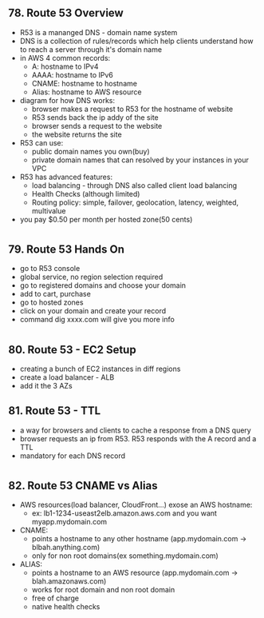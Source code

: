 ## 78. Route 53 Overview

- R53 is a mananged DNS - domain name system
- DNS is a collection of rules/records which help clients understand how to reach a server through it's domain name
- in AWS 4 common records:
  - A: hostname to IPv4
  - AAAA: hostname to IPv6
  - CNAME: hostname to hostname
  - Alias: hostname to AWS resource
- diagram for how DNS works:
  - browser makes a request to R53 for the hostname of website
  - R53 sends back the ip addy of the site
  - browser sends a request to the website
  - the website returns the site
- R53 can use:
  - public domain names you own(buy)
  - private domain names that can resolved by your instances in your VPC
- R53 has advanced features:
  - load balancing - through DNS also called client load balancing
  - Health Checks (although limited)
  - Routing policy: simple, failover, geolocation, latency, weighted, multivalue
- you pay $0.50 per month per hosted zone(50 cents)

#

## 79. Route 53 Hands On

- go to R53 console
- global service, no region selection required
- go to registered domains and choose your domain
- add to cart, purchase
- go to hosted zones
- click on your domain and create your record
- command dig xxxx.com will give you more info

#

## 80. Route 53 - EC2 Setup

- creating a bunch of EC2 instances in diff regions
- create a load balancer - ALB
- add it the 3 AZs

## 81. Route 53 - TTL

- a way for browsers and clients to cache a response from a DNS query
- browser requests an ip from R53. R53 responds with the A record and a TTL
- mandatory for each DNS record

#

## 82. Route 53 CNAME vs Alias

- AWS resources(load balancer, CloudFront...) exose an AWS hostname:
  - ex: lb1-1234-useast2elb.amazon.aws.com and you want myapp.mydomain.com
- CNAME:
  - points a hostname to any other hostname (app.mydomain.com -> blbah.anything.com)
  - only for non root domains(ex something.mydomain.com)
- ALIAS:
  - points a hostname to an AWS resource (app.mydomain.com -> blah.amazonaws.com)
  - works for root domain and non root domain
  - free of charge
  - native health checks

#

